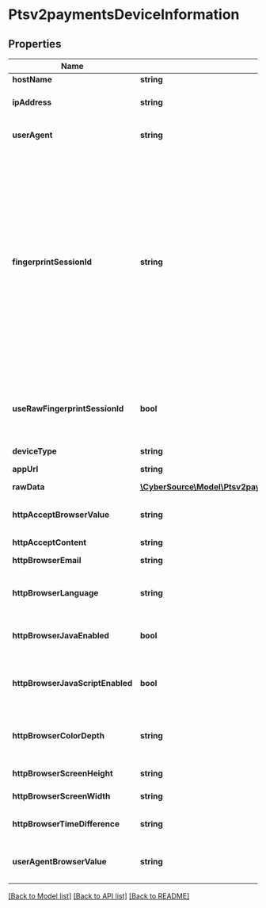 # Ptsv2paymentsDeviceInformation

## Properties
Name | Type | Description | Notes
------------ | ------------- | ------------- | -------------
**hostName** | **string** | DNS resolved hostname from &#x60;ipAddress&#x60;. | [optional] 
**ipAddress** | **string** | IP address of the customer.  #### Used by **Authorization, Capture, and Credit** Optional field. | [optional] 
**userAgent** | **string** | Customer&#39;s browser as identified from the HTTP header data. For example, &#x60;Mozilla&#x60; is the value that identifies the Netscape browser. | [optional] 
**fingerprintSessionId** | **string** | Field that contains the session ID that you send to Decision Manager to obtain the device fingerprint information. The string can contain uppercase and lowercase letters, digits, hyphen (-), and underscore (_). However, do not use the same uppercase and lowercase letters to indicate different session IDs.  The session ID must be unique for each merchant ID. You can use any string that you are already generating, such as an order number or web session ID.  The session ID must be unique for each page load, regardless of an individual&#39;s web session ID. If a user navigates to a profiled page and is assigned a web session, navigates away from the profiled page, then navigates back to the profiled page, the generated session ID should be different and unique. You may use a web session ID, but it is preferable to use an application GUID (Globally Unique Identifier). This measure ensures that a unique ID is generated every time the page is loaded, even if it is the same user reloading the page. | [optional] 
**useRawFingerprintSessionId** | **bool** | Boolean that indicates whether request contains the device fingerprint information. Values: - &#x60;true&#x60;: Use raw fingerprintSessionId when looking up device details. - &#x60;false&#x60; (default): Use merchant id + fingerprintSessionId as the session id for Device detail collection. | [optional] 
**deviceType** | **string** | The device type at the client side. | [optional] 
**appUrl** | **string** | This field will contain the deep link that would help the Customer App to wake up. | [optional] 
**rawData** | [**\CyberSource\Model\Ptsv2paymentsDeviceInformationRawData[]**](Ptsv2paymentsDeviceInformationRawData.md) |  | [optional] 
**httpAcceptBrowserValue** | **string** | Value of the Accept header sent by the customer&#39;s web browser. **Note** If the customer&#39;s browser provides a value, you must include it in your request. | [optional] 
**httpAcceptContent** | **string** | The exact content of the HTTP accept header. | [optional] 
**httpBrowserEmail** | **string** | Email address set in the customer&#39;s browser, which may differ from customer email. | [optional] 
**httpBrowserLanguage** | **string** | Value represents the browser language as defined in IETF BCP47. Example:en-US, refer  https://en.wikipedia.org/wiki/IETF_language_tag for more details. | [optional] 
**httpBrowserJavaEnabled** | **bool** | A Boolean value that represents the ability of the cardholder browser to execute Java. Value is returned from the navigator.javaEnabled property. Possible Values:True/False | [optional] 
**httpBrowserJavaScriptEnabled** | **bool** | A Boolean value that represents the ability of the cardholder browser to execute JavaScript. Possible Values:True/False. **Note**: Merchants should be able to know the values from fingerprint details of cardholder&#39;s browser. | [optional] 
**httpBrowserColorDepth** | **string** | Value represents the bit depth of the color palette for displaying images, in bits per pixel. Example : 24, refer https://en.wikipedia.org/wiki/Color_depth for more details | [optional] 
**httpBrowserScreenHeight** | **string** | Total height of the Cardholder&#39;s scree in pixels, example: 864. | [optional] 
**httpBrowserScreenWidth** | **string** | Total width of the cardholder&#39;s screen in pixels. Example: 1536. | [optional] 
**httpBrowserTimeDifference** | **string** | Time difference between UTC time and the cardholder browser local time, in minutes, Example:300 | [optional] 
**userAgentBrowserValue** | **string** | Value of the User-Agent header sent by the customer&#39;s web browser. Note If the customer&#39;s browser provides a value, you must include it in your request. | [optional] 

[[Back to Model list]](../README.md#documentation-for-models) [[Back to API list]](../README.md#documentation-for-api-endpoints) [[Back to README]](../README.md)


